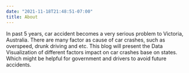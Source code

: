 ```yaml
---
date: "2021-11-18T21:48:51-07:00"
title: About
---
```


In past 5 years, car accident becomes a very serious problem to Victoria, Australia. There are many factor as cause of car crashes, such as overspeed, drunk driving and etc.
This blog will present the Data Visualization of different factors impact on car crashes base on states. Which might be helpful for government and drivers to avoid future accidents.

